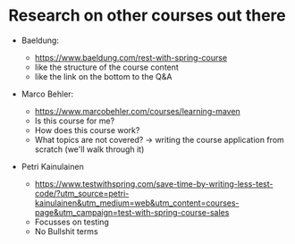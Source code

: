 # Research on other courses out there

* Baeldung:
  * https://www.baeldung.com/rest-with-spring-course
  * like the structure of the course content
  * like the link on the bottom to the Q&A

* Marco Behler:
  * https://www.marcobehler.com/courses/learning-maven
  * Is this course for me?
  * How does this course work?
  * What topics are not covered? -> writing the course application from scratch (we'll walk through it)

* Petri Kainulainen
  * https://www.testwithspring.com/save-time-by-writing-less-test-code/?utm_source=petri-kainulainen&utm_medium=web&utm_content=courses-page&utm_campaign=test-with-spring-course-sales
  * Focusses on testing
  * No Bullshit terms
